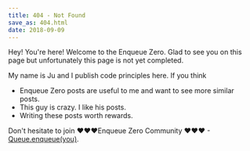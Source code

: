 ```yaml
---
title: 404 - Not Found
save_as: 404.html
date: 2018-09-09
---
```


Hey! You're here! Welcome to the Enqueue Zero. Glad to see you on this page but unfortunately this page is not yet completed.

My name is Ju and I publish code principles here.  If you think

* Enqueue Zero posts are useful to me and want to see more similar posts.
* This guy is crazy. I like his posts.
* Writing these posts worth rewards.

Don't hesitate to join  ❤❤❤Enqueue Zero Community ❤❤❤ - [Queue.enqueue(you)](https://www.patreon.com/bePatron?c=1762267).
